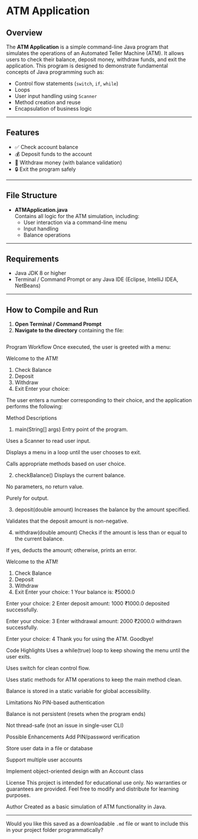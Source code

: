 # ATM Application

## Overview

The **ATM Application** is a simple command-line Java program that simulates the operations of an Automated Teller Machine (ATM). It allows users to check their balance, deposit money, withdraw funds, and exit the application. This program is designed to demonstrate fundamental concepts of Java programming such as:

- Control flow statements (`switch`, `if`, `while`)
- Loops
- User input handling using `Scanner`
- Method creation and reuse
- Encapsulation of business logic

---

## Features

- ✅ Check account balance
- 💰 Deposit funds to the account
- 🏧 Withdraw money (with balance validation)
- 🔒 Exit the program safely

---

## File Structure

- **ATMApplication.java**  
  Contains all logic for the ATM simulation, including:
  - User interaction via a command-line menu
  - Input handling
  - Balance operations

---

## Requirements

- Java JDK 8 or higher
- Terminal / Command Prompt or any Java IDE (Eclipse, IntelliJ IDEA, NetBeans)

---

## How to Compile and Run

1. **Open Terminal / Command Prompt**
2. **Navigate to the directory** containing the file:
   ```bash


Program Workflow
Once executed, the user is greeted with a menu:

Welcome to the ATM!
1. Check Balance
2. Deposit
3. Withdraw
4. Exit
Enter your choice:

The user enters a number corresponding to their choice, and the application performs the following:


Method Descriptions
1. main(String[] args)
Entry point of the program.

Uses a Scanner to read user input.

Displays a menu in a loop until the user chooses to exit.

Calls appropriate methods based on user choice.

2. checkBalance()
Displays the current balance.

No parameters, no return value.

Purely for output.

3. deposit(double amount)
Increases the balance by the amount specified.

Validates that the deposit amount is non-negative.

4. withdraw(double amount)
Checks if the amount is less than or equal to the current balance.

If yes, deducts the amount; otherwise, prints an error.

Welcome to the ATM!
1. Check Balance
2. Deposit
3. Withdraw
4. Exit
Enter your choice: 1
Your balance is: ₹5000.0

Enter your choice: 2
Enter deposit amount: 1000
₹1000.0 deposited successfully.

Enter your choice: 3
Enter withdrawal amount: 2000
₹2000.0 withdrawn successfully.

Enter your choice: 4
Thank you for using the ATM. Goodbye!


Code Highlights
Uses a while(true) loop to keep showing the menu until the user exits.

Uses switch for clean control flow.

Uses static methods for ATM operations to keep the main method clean.

Balance is stored in a static variable for global accessibility.

Limitations
No PIN-based authentication

Balance is not persistent (resets when the program ends)

Not thread-safe (not an issue in single-user CLI)

Possible Enhancements
Add PIN/password verification

Store user data in a file or database

Support multiple user accounts

Implement object-oriented design with an Account class

License
This project is intended for educational use only.
No warranties or guarantees are provided.
Feel free to modify and distribute for learning purposes.

Author
Created as a basic simulation of ATM functionality in Java.

---

Would you like this saved as a downloadable `.md` file or want to include this in your project folder programmatically?

   
